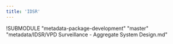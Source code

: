 ```yaml
---
title: 'IDSR'
---
```

<!--DHIS2-SECTION-ID:index-->


!SUBMODULE "metadata-package-development" "master" "metadata/IDSR/VPD Surveillance - Aggregate System Design.md"
